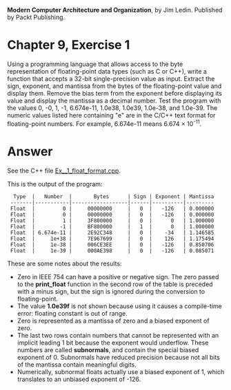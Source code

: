 __Modern Computer Architecture and Organization__, by Jim Ledin. Published by Packt Publishing.
# Chapter 9, Exercise 1

Using a programming language that allows access to the byte representation of floating-point data types (such as C or C++), write a function that accepts a 32-bit single-precision value as input. Extract the sign, exponent, and mantissa from the bytes of the floating-point value and display them. Remove the bias term from the exponent before displaying its value and display the mantissa as a decimal number.  Test the program with the values 0, -0, 1, -1, 6.674e-11, 1.0e38, 1.0e39, 1.0e-38, and 1.0e-39. The numeric values listed here containing "e" are in the C/C++ text format for floating-point numbers. For example, 6.674e-11 means 6.674 &times; 10<sup>-11</sup>.

# Answer
See the C++ file [Ex__1_float_format.cpp](src/Ex__1_float_format.cpp).

This is the output of the program:
```
  Type  |   Number  |       Bytes      | Sign | Exponent | Mantissa
 -------|-----------|------------------|------|----------|---------
 Float  |         0 |     00000000     |   0  |   -126   | 0.000000
 Float  |         0 |     00000000     |   0  |   -126   | 0.000000
 Float  |         1 |     3F800000     |   0  |      0   | 1.000000
 Float  |        -1 |     BF800000     |   1  |      0   | 1.000000
 Float  | 6.674e-11 |     2E92C348     |   0  |    -34   | 1.146585
 Float  |     1e+38 |     7E967699     |   0  |    126   | 1.175494
 Float  |     1e-38 |     006CE3EE     |   0  |   -126   | 0.850706
 Float  |     1e-39 |     000AE398     |   0  |   -126   | 0.085071
```
These are some notes about the results:
* Zero in IEEE 754 can have a positive or negative sign. The zero passed to the **print_float** function in the second row of the table is preceded with a minus sign, but the sign is ignored during the conversion to floating-point.
* The value **1.0e39f** is not shown because using it causes a compile-time error: floating constant is out of range.
* Zero is represented as a mantissa of zero and a biased exponent of zero.
* The last two rows contain numbers that cannot be represented with an implicit leading 1 bit because the exponent would underflow. These numbers are called **subnormals**, and contain the special biased exponent of 0. Subnormals have reduced precision because not all bits of the mantissa contain meaningful digits.
* Numerically, subnormal floats actually use a biased exponent of 1, which translates to an unbiased exponent of -126.